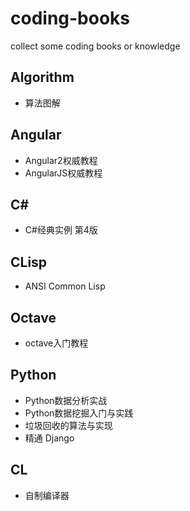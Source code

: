 # coding-books
collect some coding books or knowledge
## Algorithm
- 算法图解
## Angular
- Angular2权威教程
- AngularJS权威教程
## C#
- C#经典实例 第4版
## CLisp
- ANSI Common Lisp
## Octave
- octave入门教程
## Python
- Python数据分析实战
- Python数据挖掘入门与实践
- 垃圾回收的算法与实现
- 精通 Django
## CL
- 自制编译器